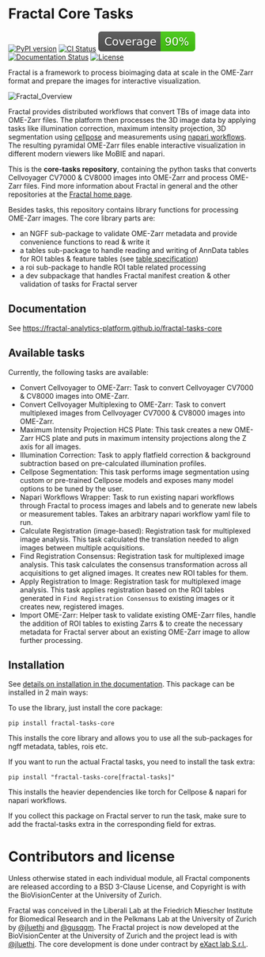 # Fractal Core Tasks

[![PyPI version](https://img.shields.io/pypi/v/fractal-tasks-core?color=gree)](https://pypi.org/project/fractal-tasks-core/)
[![CI Status](https://github.com/fractal-analytics-platform/fractal-tasks-core/actions/workflows/ci_pip.yml/badge.svg)](https://github.com/fractal-analytics-platform/fractal-tasks-core/actions/workflows/ci_pip.yml)
[![Coverage](https://raw.githubusercontent.com/fractal-analytics-platform/fractal-tasks-core/python-coverage-comment-action-data/badge.svg)](https://htmlpreview.github.io/?https://github.com/fractal-analytics-platform/fractal-tasks-core/blob/python-coverage-comment-action-data/htmlcov/index.html)
[![Documentation Status](https://github.com/fractal-analytics-platform/fractal-tasks-core/actions/workflows/documentation.yaml/badge.svg)](https://fractal-analytics-platform.github.io/fractal-tasks-core)
[![License](https://img.shields.io/badge/License-BSD_3--Clause-blue.svg)](https://opensource.org/licenses/BSD-3-Clause)

Fractal is a framework to process bioimaging data at scale in the OME-Zarr format and prepare the images for interactive visualization.

![Fractal_Overview](https://fractal-analytics-platform.github.io/assets/fractal_overview.jpg)

Fractal provides distributed workflows that convert TBs of image data into OME-Zarr files. The platform then processes the 3D image data by applying tasks like illumination correction, maximum intensity projection, 3D segmentation using [cellpose](https://cellpose.readthedocs.io/en/latest/) and measurements using [napari workflows](https://github.com/haesleinhuepf/napari-workflows). The resulting pyramidal OME-Zarr files enable interactive visualization in different modern viewers like MoBIE and napari.

This is the **core-tasks repository**, containing the python tasks that converts Cellvoyager CV7000 & CV8000 images into OME-Zarr and process OME-Zarr files. Find more information about Fractal in general and the other repositories at the [Fractal home page](https://fractal-analytics-platform.github.io).

Besides tasks, this repository contains library functions for processing OME-Zarr images. The core library parts are:
- an NGFF sub-package to validate OME-Zarr metadata and provide convenience functions to read & write it
- a tables sub-package to handle reading and writing of AnnData tables for ROI tables & feature tables (see [table specification](https://fractal-analytics-platform.github.io/fractal-tasks-core/tables/))
- a roi sub-package to handle ROI table related processing
- a dev subpackage that handles Fractal manifest creation & other validation of tasks for Fractal server


## Documentation

See https://fractal-analytics-platform.github.io/fractal-tasks-core


## Available tasks

Currently, the following tasks are available:
- Convert Cellvoyager to OME-Zarr: Task to convert Cellvoyager CV7000 & CV8000 images into OME-Zarr.
- Convert Cellvoyager Multiplexing to OME-Zarr: Task to convert multiplexed images from Cellvoyager CV7000 & CV8000 images into OME-Zarr.
- Maximum Intensity Projection HCS Plate: This task creates a new OME-Zarr HCS plate and puts in maximum intensity projections along the Z axis for all images.
- Illumination Correction: Task to apply flatfield correction & background subtraction based on pre-calculated illumination profiles.
- Cellpose Segmentation: This task performs image segmentation using custom or pre-trained Cellpose models and exposes many model options to be tuned by the user.
- Napari Workflows Wrapper: Task to run existing napari workflows through Fractal to process images and labels and to generate new labels or measurement tables. Takes an arbitrary napari workflow yaml file to run.
- Calculate Registration (image-based): Registration task for multiplexed image analysis. This task calculated the translation needed to align images between multiple acquisitions.
- Find Registration Consensus: Registration task for multiplexed image analysis. This task calculates the consensus transformation across all acquisitions to get aligned images. It creates new ROI tables for them.
- Apply Registration to Image: Registration task for multiplexed image analysis. This task applies registration based on the ROI tables generated in `Find Registration Consensus` to existing images or it creates new, registered images.
- Import OME-Zarr: Helper task to validate existing OME-Zarr files, handle the addition of ROI tables to existing Zarrs & to create the necessary metadata for Fractal server about an existing OME-Zarr image to allow further processing.


## Installation
See [details on installation in the documentation](https://fractal-analytics-platform.github.io/fractal-tasks-core/install/). This package can be installed in 2 main ways:

To use the library, just install the core package:

```
pip install fractal-tasks-core
```

This installs the core library and allows you to use all the sub-packages for ngff metadata, tables, rois etc.

If you want to run the actual Fractal tasks, you need to install the task extra:
```
pip install "fractal-tasks-core[fractal-tasks]"
```

This installs the heavier dependencies like torch for Cellpose & napari for napari workflows.

If you collect this package on Fractal server to run the task, make sure to add the fractal-tasks extra in the corresponding field for extras.

# Contributors and license

Unless otherwise stated in each individual module, all Fractal components are released according to a BSD 3-Clause License, and Copyright is with the BioVisionCenter at the University of Zurich.

Fractal was conceived in the Liberali Lab at the Friedrich Miescher Institute for Biomedical Research and in the Pelkmans Lab at the University of Zurich by [@jluethi](https://github.com/jluethi) and [@gusqgm](https://github.com/gusqgm). The Fractal project is now developed at the BioVisionCenter at the University of Zurich and the project lead is with [@jluethi](https://github.com/jluethi). The core development is done under contract by [eXact lab S.r.l.](https://www.exact-lab.it).
